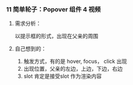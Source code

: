 ### 11 简单轮子：Popover 组件 4 视频



1. 需求分析：

   以提示框的形式，出现在父亲的周围

2. 自己想到的：

   1. 触发方式，有的是 hover, focus， click 出现
   2. 出现位置，父亲的左边，上边，下边，右边
   3. slot 肯定是接受slot 作为渲染内容

